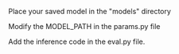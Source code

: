 Place your saved model in the "models" directory

Modify the MODEL_PATH in the params.py file

Add the inference code in the eval.py file. 